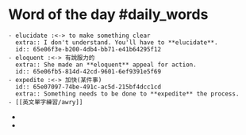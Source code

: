 # Word of the day #daily_words
	- elucidate :<-> to make something clear
	  extra:: I don't understand. You'll have to **elucidate**.
	  id:: 65e06f3e-b200-4db4-bb71-e41b64295f12
	- eloquent :<-> 有說服力的
	  extra:: She made an **eloquent** appeal for action.
	  id:: 65e06fb5-814d-42cd-9601-6ef9391e5f69
	- expedite :<-> 加快(某件事)
	  id:: 65e07097-74be-491c-ac5d-215bf4dcc1cd
	  extra:: Something needs to be done to **expedite** the process.
	- [[英文單字練習/awry]]
-
-
